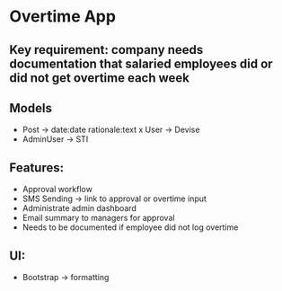 # Overtime App

## Key requirement: company needs documentation that salaried employees did or did not get overtime each week 

## Models 
- Post -> date:date rationale:text
x User -> Devise
- AdminUser -> STI

## Features:
- Approval workflow
- SMS Sending -> link to approval or overtime input 
- Administrate admin dashboard
- Email summary to managers for approval 
- Needs to be documented if employee did not log overtime 

## UI:
- Bootstrap -> formatting 

